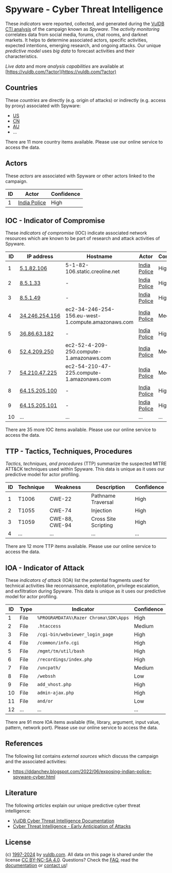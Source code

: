 # Spyware - Cyber Threat Intelligence

These _indicators_ were reported, collected, and generated during the [VulDB CTI analysis](https://vuldb.com/?kb.cti) of the campaign known as _Spyware_. The _activity monitoring_ correlates data from social media, forums, chat rooms, and darknet markets. It helps to determine associated actors, specific activities, expected intentions, emerging research, and ongoing attacks. Our unique _predictive model_ uses _big data_ to forecast activities and their characteristics.

_Live data_ and more _analysis capabilities_ are available at [https://vuldb.com/?actor](https://vuldb.com/?actor)

## Countries

These _countries_ are directly (e.g. origin of attacks) or indirectly (e.g. access by proxy) associated with Spyware:

* [US](https://vuldb.com/?country.us)
* [CN](https://vuldb.com/?country.cn)
* [AU](https://vuldb.com/?country.au)
* ...

There are 11 more country items available. Please use our online service to access the data.

## Actors

These _actors_ are associated with Spyware or other actors linked to the campaign.

ID | Actor | Confidence
-- | ----- | ----------
1 | [India Police](https://vuldb.com/?actor.india_police) | High

## IOC - Indicator of Compromise

These _indicators of compromise_ (IOC) indicate associated network resources which are known to be part of research and attack activities of Spyware.

ID | IP address | Hostname | Actor | Confidence
-- | ---------- | -------- | ----- | ----------
1 | [5.1.82.106](https://vuldb.com/?ip.5.1.82.106) | 5-1-82-106.static.creoline.net | [India Police](https://vuldb.com/?actor.india_police) | High
2 | [8.5.1.33](https://vuldb.com/?ip.8.5.1.33) | - | [India Police](https://vuldb.com/?actor.india_police) | High
3 | [8.5.1.49](https://vuldb.com/?ip.8.5.1.49) | - | [India Police](https://vuldb.com/?actor.india_police) | High
4 | [34.246.254.156](https://vuldb.com/?ip.34.246.254.156) | ec2-34-246-254-156.eu-west-1.compute.amazonaws.com | [India Police](https://vuldb.com/?actor.india_police) | Medium
5 | [36.86.63.182](https://vuldb.com/?ip.36.86.63.182) | - | [India Police](https://vuldb.com/?actor.india_police) | High
6 | [52.4.209.250](https://vuldb.com/?ip.52.4.209.250) | ec2-52-4-209-250.compute-1.amazonaws.com | [India Police](https://vuldb.com/?actor.india_police) | Medium
7 | [54.210.47.225](https://vuldb.com/?ip.54.210.47.225) | ec2-54-210-47-225.compute-1.amazonaws.com | [India Police](https://vuldb.com/?actor.india_police) | Medium
8 | [64.15.205.100](https://vuldb.com/?ip.64.15.205.100) | - | [India Police](https://vuldb.com/?actor.india_police) | High
9 | [64.15.205.101](https://vuldb.com/?ip.64.15.205.101) | - | [India Police](https://vuldb.com/?actor.india_police) | High
10 | ... | ... | ... | ...

There are 35 more IOC items available. Please use our online service to access the data.

## TTP - Tactics, Techniques, Procedures

_Tactics, techniques, and procedures_ (TTP) summarize the suspected MITRE ATT&CK techniques used within Spyware. This data is unique as it uses our predictive model for actor profiling.

ID | Technique | Weakness | Description | Confidence
-- | --------- | -------- | ----------- | ----------
1 | T1006 | CWE-22 | Pathname Traversal | High
2 | T1055 | CWE-74 | Injection | High
3 | T1059 | CWE-88, CWE-94 | Cross Site Scripting | High
4 | ... | ... | ... | ...

There are 12 more TTP items available. Please use our online service to access the data.

## IOA - Indicator of Attack

These _indicators of attack_ (IOA) list the potential fragments used for technical activities like reconnaissance, exploitation, privilege escalation, and exfiltration during Spyware. This data is unique as it uses our predictive model for actor profiling.

ID | Type | Indicator | Confidence
-- | ---- | --------- | ----------
1 | File | `%PROGRAMDATA%\Razer Chroma\SDK\Apps` | High
2 | File | `.htaccess` | Medium
3 | File | `/cgi-bin/webviewer_login_page` | High
4 | File | `/common/info.cgi` | High
5 | File | `/mgmt/tm/util/bash` | High
6 | File | `/recordings/index.php` | High
7 | File | `/uncpath/` | Medium
8 | File | `/webssh` | Low
9 | File | `add_vhost.php` | High
10 | File | `admin-ajax.php` | High
11 | File | `and/or` | Low
12 | ... | ... | ...

There are 91 more IOA items available (file, library, argument, input value, pattern, network port). Please use our online service to access the data.

## References

The following list contains _external sources_ which discuss the campaign and the associated activities:

* https://ddanchev.blogspot.com/2022/06/exposing-indian-police-spyware-cyber.html

## Literature

The following _articles_ explain our unique predictive cyber threat intelligence:

* [VulDB Cyber Threat Intelligence Documentation](https://vuldb.com/?kb.cti)
* [Cyber Threat Intelligence - Early Anticipation of Attacks](https://www.scip.ch/en/?labs.20201022)

## License

(c) [1997-2024](https://vuldb.com/?kb.changelog) by [vuldb.com](https://vuldb.com/?kb.about). All data on this page is shared under the license [CC BY-NC-SA 4.0](https://creativecommons.org/licenses/by-nc-sa/4.0/). Questions? Check the [FAQ](https://vuldb.com/?kb.faq), read the [documentation](https://vuldb.com/?kb) or [contact us](https://vuldb.com/?contact)!
